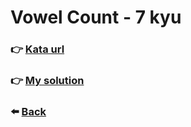 # Vowel Count - 7 kyu

### :point_right: [Kata url](https://www.codewars.com/kata/54ff3102c1bad923760001f3)

### :point_right: [My solution](./index.js)

### :arrow_left: [Back](../README.md)
